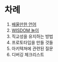 # 차례

1. [배울만한 언어](https://www.gitbook.com/book/c815c601c900/-/edit#/edit/master/chapter1.md)
2. [WISDOM 놀이](https://www.gitbook.com/book/c815c601c900/-/edit#/edit/master/wisdom_play.md)
3. 직교성을 유지하는 방법[](https://www.gitbook.com/book/c815c601c900/-/edit#/edit/master/c9c1_ad50_c131_c744_c720_c9c0_d558_b294_bc29_bc95.md)
4. 프로토타입을 만들 것들
5. 아키텍쳐에 관련된 질문
6. 디버깅 체크리스트